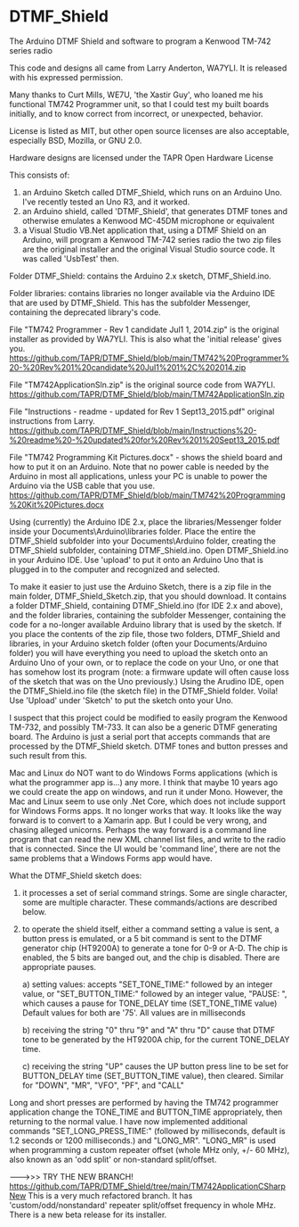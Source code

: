 # DTMF_Shield
The Arduino DTMF Shield and software to program a Kenwood TM-742 series radio

This code and designs all came from Larry Anderton, WA7YLI.  It is released with his expressed permission.

Many thanks to Curt Mills, WE7U, 'the Xastir Guy', who loaned me his functional TM742 Programmer unit, so that I could test my built boards initially,
and to know correct from incorrect, or unexpected, behavior.

License is listed as MIT, but other open source licenses are also acceptable, especially BSD, Mozilla, or GNU 2.0.

Hardware designs are licensed under the TAPR Open Hardware License
 
This consists of:
1) an Arduino Sketch called DTMF_Shield, which runs on an Arduino Uno.  I've recently tested an Uno R3, and it worked.
2) an Arduino shield, called 'DTMF_Shield', that generates DTMF tones and otherwise emulates a Kenwood MC-45DM microphone or equivalent
3) a Visual Studio VB.Net application that, using a DTMF Shield on an Arduino, will program a Kenwood TM-742 series radio
  the two zip files are the original installer and the original Visual Studio source code.  It was called 'UsbTest' then.

Folder DTMF_Shield: contains the Arduino 2.x sketch, DTMF_Shield.ino.

Folder libraries: contains libraries no longer available via the Arduino IDE that are used by DTMF_Shield.  This has the subfolder Messenger, containing
the deprecated library's code.

File "TM742 Programmer - Rev 1 candidate Jul1 1, 2014.zip" is the original installer as provided by WA7YLI.  This is also what the 'initial release' gives you.
https://github.com/TAPR/DTMF_Shield/blob/main/TM742%20Programmer%20-%20Rev%201%20candidate%20Jul1%201%2C%202014.zip

File "TM742ApplicationSln.zip" is the original source code from WA7YLI.
https://github.com/TAPR/DTMF_Shield/blob/main/TM742ApplicationSln.zip

File "Instructions - readme - updated for Rev 1 Sept13_2015.pdf" original instructions from Larry.
https://github.com/TAPR/DTMF_Shield/blob/main/Instructions%20-%20readme%20-%20updated%20for%20Rev%201%20Sept13_2015.pdf

File "TM742 Programming Kit Pictures.docx" - shows the shield board and how to put it on an Arduino.  Note that no power cable is needed by the Arduino in most all
applications, unless your PC is unable to power the Arduino via the USB cable that you use.
https://github.com/TAPR/DTMF_Shield/blob/main/TM742%20Programming%20Kit%20Pictures.docx

Using (currently) the Arduino IDE 2.x, place the libraries/Messenger folder inside your Documents\Arduino\libraries folder.  Place the entire the DTMF_Shield subfolder
into your Documents\Arduino folder, creating the DTMF_Shield subfolder, containing DTMF_Shield.ino.  Open DTMF_Shield.ino in your Arduino IDE.
Use 'upload' to put it onto an Arduino Uno that is plugged in to the computer and recognized and selected.

To make it easier to just use the Arduino Sketch, there is a zip file in the main folder, DTMF_Shield_Sketch.zip, that you should download.  It contains a folder DTMF_Shield,
containing DTMF_Shield.ino (for IDE 2.x and above), and the folder libraries, containing the subfolder Messenger, containing the code for a no-longer available Arduino library
that is used by the sketch.  If you place the contents of the zip file, those two folders, DTMF_Shield and libraries, in your Arduino sketch folder (often your Documents/Arduino folder)
you will have everything you need to upload the sketch onto an Arduino Uno of your own, or to replace the code on your Uno, or one that has somehow lost its program (note: a firmware update
will often cause loss of the sketch that was on the Uno previously.)  Using the Arudino IDE, open the DTMF_Shield.ino file (the sketch file) in the DTMF_Shield folder.  Voila!  Use 'Upload'
under 'Sketch' to put the sketch onto your Uno.

I suspect that this project could be modified to easily program the Kenwood TM-732, and possibly TM-733.  It can also be a generic DTMF generating board.
The Arduino is just a serial port that accepts commands that are processed by the DTMF_Shield sketch.  DTMF tones and button presses and such result from this.

Mac and Linux do NOT want to do Windows Forms applications (which is what the programmer app is...) any more. I think that maybe 10 years ago we could create
the app on windows, and run it under Mono.  However, the Mac and Linux seem to use only .Net Core, which does not include support for Windows Forms apps.  It no longer
works that way.  It looks like the way forward is to convert to a Xamarin app.  But I could be very wrong, and chasing alleged unicorns.  Perhaps the way forward is
a command line program that can read the new XML channel list files, and write to the radio that is connected.  Since the UI would be 'command line',
there are not the same problems that a Windows Forms app would have.

What the DTMF_Shield sketch does:
1) it processes a set of serial command strings.  Some are single character, some are multiple character.  These commands/actions are described below.
2) to operate the shield itself, either a command setting a value is sent, a button press is emulated, or a 5 bit command is sent to the DTMF generator chip (HT9200A)
  to generate a tone for 0-9 or A-D.	The chip is enabled, the 5 bits are banged out, and the chip is disabled.  There are appropriate pauses.
	
	a) setting values: accepts "SET_TONE_TIME:" followed by an integer value, or "SET_BUTTON_TIME:" followed by an integer value, "PAUSE: ", which causes a
		pause for TONE_DELAY time (SET_TONE_TIME value) Default values for both are '75'.  All values are in milliseconds
		
	b) receiving the string "0" thru "9" and "A" thru "D" cause that DTMF tone to be generated by the HT9200A chip, for the current TONE_DELAY time.
	
	c) receiving the string "UP" causes the UP button press line to be set for BUTTON_DELAY time (SET_BUTTON_TIME value), then cleared.
    		Similar for "DOWN", "MR", "VFO", "PF", and "CALL"
	
Long and short presses are performed by having the TM742 programmer application change the TONE_TIME and BUTTON_TIME appropriately, then returning to the normal value.
I have now implemented additional commands "SET_LONG_PRESS_TIME:" (followed by milliseconds, default is 1.2 seconds or 1200 milliseconds.) and "LONG_MR".
"LONG_MR" is used when programming a custom repeater offset (whole MHz only, +/- 60 MHz), also known as an 'odd split' or non-standard split/offset.

--->>> TRY THE NEW BRANCH! https://github.com/TAPR/DTMF_Shield/tree/main/TM742ApplicationCSharpNew 
This is a very much refactored branch.  It has 'custom/odd/nonstandard' repeater split/offset frequency in whole MHz.  There is a new beta release for its installer.

